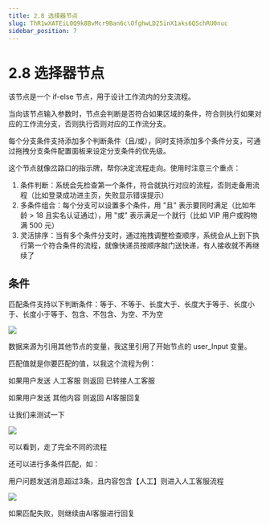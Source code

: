```yaml
---
title: 2.8 选择器节点
slug: ThR1wXATEiL0Q9k8BvMcr9Ban6c\OfghwLD25inX1aks6QSchRU0nuc
sidebar_position: 7
---
```



# 2.8 选择器节点

该节点是一个 if-else 节点，用于设计工作流内的分支流程。

当向该节点输入参数时，节点会判断是否符合如果区域的条件，符合则执行如果对应的工作流分支，否则执行否则对应的工作流分支。

每个分支条件支持添加多个判断条件（且/或），同时支持添加多个条件分支，可通过拖拽分支条件配置面板来设定分支条件的优先级。

这个节点就像岔路口的指示牌，帮你决定流程走向。使用时注意三个重点：

1. 条件判断：系统会先检查第一个条件，符合就执行对应的流程，否则走备用流程（比如登录成功进主页，失败显示错误提示）
2. 多条件组合：每个分支可以设置多个条件，用 "且" 表示要同时满足（比如年龄 &gt; 18 且实名认证通过），用 "或" 表示满足一个就行（比如 VIP 用户或购物满 500 元）
3. 灵活排序：当有多个条件分支时，通过拖拽调整检查顺序，系统会从上到下执行第一个符合条件的流程，就像快递员按顺序敲门送快递，有人接收就不再继续了

## 条件

匹配条件支持以下判断条件：等于、不等于、长度大于、长度大于等于、长度小于、长度小于等于、包含、不包含、为空、不为空

<img src="/assets/WAQmbesvfoX7fkxGyhncSLC5n6b.png" src-width="1920" src-height="869" align="center"/>

数据来源为引用其他节点的变量，我这里引用了开始节点的 user_Input 变量。

匹配值就是你要匹配的值，以我这个流程为例：

如果用户发送 人工客服 则返回 已转接人工客服

如果用户发送 其他内容 则返回 AI客服回复

让我们来测试一下

<img src="/assets/WARBbYap4oxQngxQ49acGOEYnGe.png" src-width="1920" src-height="869" align="center"/>

可以看到，走了完全不同的流程

还可以进行多条件匹配，如：

用户问题发送消息超过3条，且内容包含【人工】则进入人工客服流程

<img src="/assets/OBwGbcEVyoNydaxTWUqcAcK6nwb.png" src-width="1920" src-height="869" align="center"/>

如果匹配失败，则继续由AI客服进行回复

